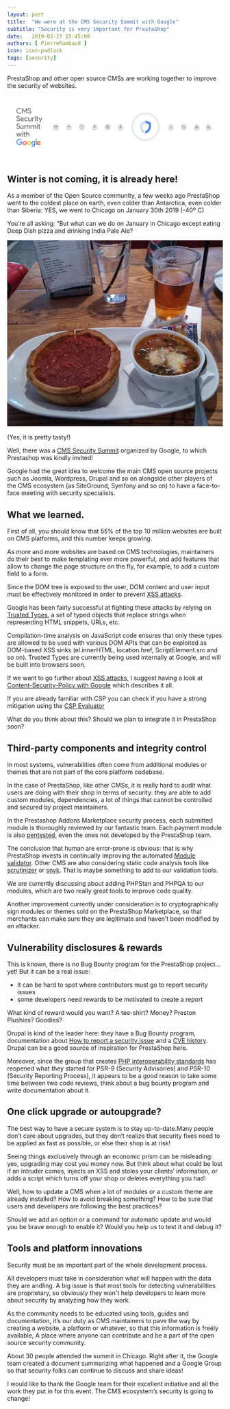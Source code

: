 ```yaml
---
layout: post
title:  "We were at the CMS Security Summit with Google"
subtitle: "Security is very important for PrestaShop"
date:   2019-02-27 15:45:00
authors: [ PierreRambaud ]
icon: icon-padlock
tags: [security]
---
```


PrestaShop and other open source CMSs are working together to improve the security of websites.

![CMS Security Summit banner](/assets/images/2019/02/security-summit-1.png)

## Winter is not coming, it is already here!

As a member of the Open Source community, a few weeks ago PrestaShop went to the coldest place on earth, even colder than Antarctica, even colder than Siberia: YES, we went to Chicago on January 30th 2019 (-40º C)

You’re all asking: “But what can we do on January in Chicago except eating Deep Dish pizza and drinking India Pale Ale? 

![CMS Security Summit dinner](/assets/images/2019/02/security-summit-2.jpg)

(Yes, it is pretty tasty!)

Well, there was a [CMS Security Summit](https://events.withgoogle.com/cms-security-summit-19/) organized by Google, to which Prestashop was kindly invited!

Google had the great idea to welcome the main CMS open source projects such as Joomla, Wordpress, Drupal and so on alongside other players of the CMS ecosystem (as SiteGround, Symfony and so on) to have a face-to-face meeting with security specialists.


## What we learned.

First of all, you should know that 55% of the top 10 million websites are built on CMS platforms, and this number keeps growing.

As more and more websites are based on CMS technologies, maintainers do their best to make templating ever more powerful, and add features that allow to change the page structure on the fly, for example, to add a custom field to a form. 

Since the DOM tree is exposed to the user, DOM content and user input must be effectively monitored in order to prevent [XSS attacks](https://www.owasp.org/index.php/Cross-site_Scripting_(XSS)).

Google has been fairly successful at fighting these attacks by relying on [Trusted Types](https://github.com/WICG/trusted-types), a set of typed objects that replace strings when representing HTML snippets, URLs, etc.

Compilation-time analysis on JavaScript code ensures that only these types are allowed to be used with various DOM APIs that can be exploited as DOM-based XSS sinks (el.innerHTML, location.href, ScriptElement.src and so on). 
Trusted Types are currently being used internally at Google, and will be built into browsers soon.

If we want to go further about [XSS attacks](https://www.owasp.org/index.php/Cross-site_Scripting_(XSS)), I suggest having a look at [Content-Security-Policy with Google](https://csp.withgoogle.com/docs/index.html) which describes it all. 

If you are already familiar with CSP you can check if you have a strong mitigation using the [CSP Evaluator](https://csp-evaluator.withgoogle.com/)

What do you think about this? Should we plan to integrate it in PrestaShop soon?


## Third-party components and integrity control

In most systems, vulnerabilities often come from additional modules or themes that are not part of the core platform codebase.

In the case of PrestaShop, like other CMSs, it is really hard to audit what users are doing with their shop in terms of security: they are able to add custom modules, dependencies, a lot of things that cannot be controlled and secured by project maintainers.

In the Prestashop Addons Marketplace security process, each submitted module is thoroughly reviewed by our fantastic team. Each payment module is also [pentested](https://www.owasp.org/index.php/Web_Application_Penetration_Testing), even the ones not developed by the PrestaShop team. 

The conclusion that human are error-prone is obvious: that is why PrestaShop invests in continually improving the automated [Module validator](https://validator.prestashop.com/). Other CMS are also considering  static code analysis tools like [scrutinizer](https://scrutinizer-ci.com/) or [snyk](https://snyk.io/). That is maybe something to add to our validation tools.

We are currently discussing about adding PHPStan and PHPQA to our modules, which are two really great tools to improve code quality.

Another improvement currently under consideration is to cryptographically sign modules or themes sold on the PrestaShop Marketplace, so that merchants can make sure they are legitimate and haven’t been modified by an attacker.


## Vulnerability disclosures & rewards

This is known, there is no Bug Bounty program for the PrestaShop project… yet!
But it can be a real issue:

- it can be hard to spot where contributors must go to report security issues
- some developers need rewards to be motivated to create a report

What kind of reward would you want? A tee-shirt? Money? Preston Plushies? Goodies?

Drupal is kind of the leader here: they have a Bug Bounty program, documentation about [How to report a security issue](https://www.drupal.org/security-team/report-issue) and a [CVE history](https://www.drupal.org/security). 
Drupal can be a good source of inspiration for PrestaShop here. 

Moreover, since the group that creates [PHP interoperability standards](https://www.php-fig.org) has reopened what they started for PSR-9 (Security Advisories) and PSR-10 (Security Reporting Process), it appears to be a good reason to take some time between two code reviews, think about a bug bounty program and write documentation about it.


## One click upgrade or autoupgrade?

The best way to have a secure system is to stay up-to-date.Many people don’t care about upgrades, but they don’t realize that security fixes need to be applied as fast as possible, or else their shop is at risk!
 
Seeing things exclusively through an economic prism can be misleading: yes, upgrading may cost you money now. But think about what could be lost if an intruder comes, injects an XSS and stoles your clients’ information, or adds a script which turns off your shop or deletes everything you had!

Well, how to update a CMS when a lot of modules or a custom theme are already installed? How to avoid breaking something? How to be sure that users and developers are following the best practices?

Should we add an option or a command for automatic update and would you be brave enough to enable it? Would you help us to test it and debug it?


## Tools and platform innovations

Security must be an important part of the whole development process. 

All developers must take in consideration what will happen with the data they are andling. A big issue is that most tools for detecting vulnerabilities are proprietary, so obviously they won't help developers to learn more about security by analyzing how they work.

As the community needs to be educated using tools, guides and documentation, it’s our duty as CMS maintainers to pave the way by creating a website, a platform or whatever, so that this information is freely available, 
A place where anyone can contribute and be a part of the open source security community.

About 30 people attended the summit in Chicago. Right after it, the Google team created a document summarizing what happened and a Google Group so that security folks can continue to discuss and share ideas! 

I would like to thank the Google team for their excellent initiative and all the work they put in for this event. The CMS ecosystem’s security is going to change!
